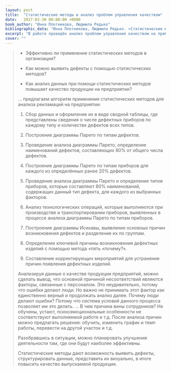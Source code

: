 ```yaml
---
layout: post
title:  "Статистические методы и анализ проблем управления качеством"
date:   2017-03-30 00:00:00 +0000
book_author: "Инна Плотникова, Людмила Редько"
bibliographic_data: "Инна Плотникова, Людмила Редько. «Статистические методы и анализ проблем управления качеством» Ж. «Стандарты и качество», №3 (957), 2017 г., стр. 50-53"
excerpt: "В работе проведён анализ проблем управления качеством на приборостроительном предприятии с использованием статистических методов. Определены основные значимые факторы появления несоответствий."
cover: ""
---
```


> - Эффективно ли применение статистических методов в организации? 
>
> - Как можно выявить дефекты с помощью статистических методов?
>
> - Как анализ данных при помощи статистических методов повышает качество продукции на предприятии?
>
> … предлагаем алгоритм применения статистических методов для анализа рекламаций на предприятии:
>
>   1. Сбор данных и оформление их в виде сводной таблицы, где представлены сведения о числе дефектных приборов по каждому типу и количестве дефектов всех типов.
>
>   2. Построение диаграммы Парето по типам дефектов.
>
>   3. Проведение анализа диаграммы Парето, определение наименований дефектов, составляющих 80% от общего числа дефектов.
>
>   4. Построение диаграммы Парето по типам приборов для каждого из определённых ранее 20% дефектов.
>
>   5. Проведение анализа диаграммы Парето и определение типов приборов, которые составляют 80% наименований, содержащих данный тип дефекта, для каждого из выбранных факторов.
>
>   6. Анализ технологических операций, которые выполняются при производстве и транспортировании приборов, выявленных в процессе анализа диаграммы Парето по типам приборов.
>
>   7. Построение диаграммы Исикавы, выявление основных причин возникновения дефектов и разделение их по группам.
>
>   8. Определение ключевой причины возникновения дефектных изделий с помощью метода «пять «почему?».
>
>   9. Составление корректирующих мероприятий для устранения причин появления дефектных изделий.
>
> Анализируя данные о качестве продукции предприятий, можно сделать вывод, что основной причиной несоответствий являются факторы, связанные с персоналом. Это неудивительно, потому что ошибки делают люди. Но важно не принимать этот фактор как единственно верный и продолжать анализ далее. Почему люди делают ошибки? Потому что система условий данного процесса позволяет им это делать. … В чем причина вины сотрудников? Не обучены, устают, психоэмоциональные особенности не соответствуют выполняемой работе и т.д. После анализа причин можно предлагать решения: обучить, изменить график и темп работы, перевести на другой участок и т.д.
>
> Разобравшись в ситуации, можно планировать улучшения деятельности там, где они будут наиболее эффективны.
>
> Статистические методы дают возможность выявить дефекты, структурировать данные, представить их визуально, в итоге повысить качество выпускаемой продукции.

